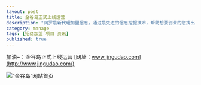 ```yaml
---
layout: post
title: 金谷岛正式上线运营 
description: "网罗最新代理加盟信息，通过最先进的信息挖掘技术，帮助想要创业的您找出最心仪的加盟项目"
category: manage
tags: [招商加盟 项目 资讯]
published: true
---
```


加油~：金谷岛正式上线运营  [网址：www.jingudao.com](http://www.jingudao.com/)

![“金谷岛”网站首页](http://imgout.ph.126.net/16615033/BDF0B9C8B5BA++++CDF8C2DE.jpg)